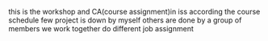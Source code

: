 this is the workshop and CA(course assignment)in iss according the course schedule 
few project is down by myself others are done by a group of members we work together do different job assignment
